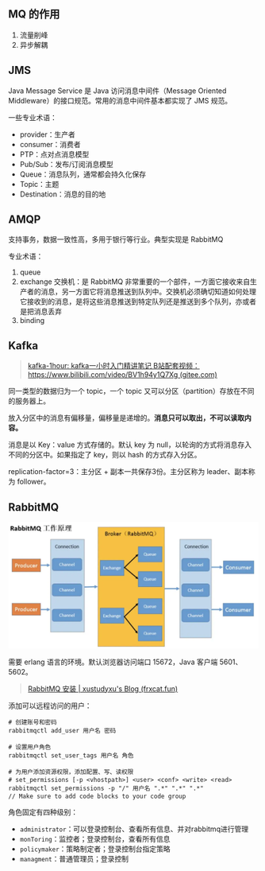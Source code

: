 ## MQ 的作用

1. 流量削峰
2. 异步解耦

## JMS

Java Message Service 是 Java 访问消息中间件（Message Oriented Middleware）的接口规范。常用的消息中间件基本都实现了 JMS 规范。

一些专业术语：

- provider：生产者
- consumer：消费者
- PTP：点对点消息模型
- Pub/Sub：发布/订阅消息模型
- Queue：消息队列，通常都会持久化保存
- Topic：主题
- Destination：消息的目的地

## AMQP

支持事务，数据一致性高，多用于银行等行业。典型实现是 RabbitMQ

专业术语：

1. queue
2. exchange 交换机：是 RabbitMQ 非常重要的一个部件，一方面它接收来自生产者的消息，另一方面它将消息推送到队列中。交换机必须确切知道如何处理它接收到的消息，是将这些消息推送到特定队列还是推送到多个队列，亦或者是把消息丢弃
3. binding

## Kafka

> [kafka-1hour: kafka一小时入门精讲笔记 B站配套视频：https://www.bilibili.com/video/BV1h94y1Q7Xg (gitee.com)](https://gitee.com/jeff-qiu/kafka-1hour)

同一类型的数据归为一个 topic，一个 topic 又可以分区（partition）存放在不同的服务器上。

放入分区中的消息有偏移量，偏移量是递增的。**消息只可以取出，不可以读取内容。**

消息是以 Key：value 方式存储的。默认 key 为 null，以轮询的方式将消息存入不同的分区中。如果指定了 key，则以 hash 的方式存入分区。

replication-factor=3：主分区 + 副本一共保存3份。主分区称为 leader、副本称为 follower。

## RabbitMQ

![](MQ.assets/image.15tq7c46aeyk.webp)

需要 erlang 语言的环境。默认浏览器访问端口 15672，Java 客户端 5601、5602。

> [RabbitMQ 安装 | xustudyxu's Blog (frxcat.fun)](https://frxcat.fun/middleware/RabbitMQ/RabbitMQ_install/)

添加可以远程访问的用户：

```shell
# 创建账号和密码
rabbitmqctl add_user 用户名 密码

# 设置用户角色
rabbitmqctl set_user_tags 用户名 角色

# 为用户添加资源权限，添加配置、写、读权限
# set_permissions [-p <vhostpath>] <user> <conf> <write> <read>
rabbitmqctl set_permissions -p "/" 用户名 ".*" ".*" ".*"
// Make sure to add code blocks to your code group
```

角色固定有四种级别：

- `administrator`：可以登录控制台、查看所有信息、并对rabbitmq进行管理
- `monToring`：监控者；登录控制台，查看所有信息
- `policymaker`：策略制定者；登录控制台指定策略
- `managment`：普通管理员；登录控制